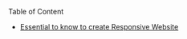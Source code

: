 Table of Content

- [Essential to know to create Responsive Website](./Website/Responsive-Website.md)
